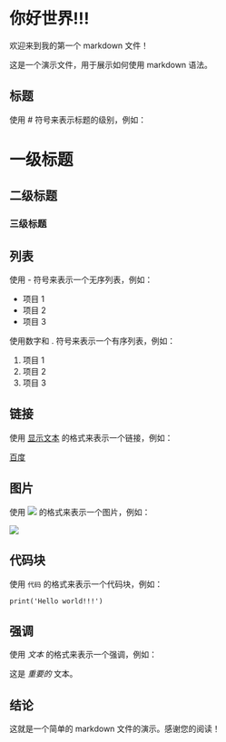 # 你好世界!!!

欢迎来到我的第一个 markdown 文件！

这是一个演示文件，用于展示如何使用 markdown 语法。

## 标题

使用 # 符号来表示标题的级别，例如：

# 一级标题
## 二级标题
### 三级标题

## 列表

使用 - 符号来表示一个无序列表，例如：

- 项目 1
- 项目 2
- 项目 3

使用数字和 . 符号来表示一个有序列表，例如：

1. 项目 1
2. 项目 2
3. 项目 3

## 链接

使用 [显示文本](链接地址) 的格式来表示一个链接，例如：

[百度](https://www.baidu.com)

## 图片

使用 ![](图片链接地址) 的格式来表示一个图片，例如：

![](https://www.google.com/images/branding/googlelogo/1x/googlelogo_color_272x92dp.png)

## 代码块

使用 ``` 代码 ``` 的格式来表示一个代码块，例如：

```
print('Hello world!!!')
```

## 强调

使用 *文本* 的格式来表示一个强调，例如：

这是 *重要的* 文本。

## 结论

这就是一个简单的 markdown 文件的演示。感谢您的阅读！
